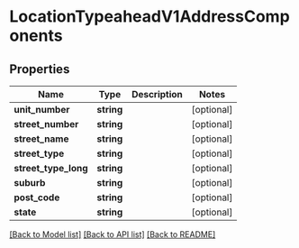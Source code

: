 # LocationTypeaheadV1AddressComponents

## Properties
Name | Type | Description | Notes
------------ | ------------- | ------------- | -------------
**unit_number** | **string** |  | [optional] 
**street_number** | **string** |  | [optional] 
**street_name** | **string** |  | [optional] 
**street_type** | **string** |  | [optional] 
**street_type_long** | **string** |  | [optional] 
**suburb** | **string** |  | [optional] 
**post_code** | **string** |  | [optional] 
**state** | **string** |  | [optional] 

[[Back to Model list]](../../README.md#documentation-for-models) [[Back to API list]](../../README.md#documentation-for-api-endpoints) [[Back to README]](../../README.md)

